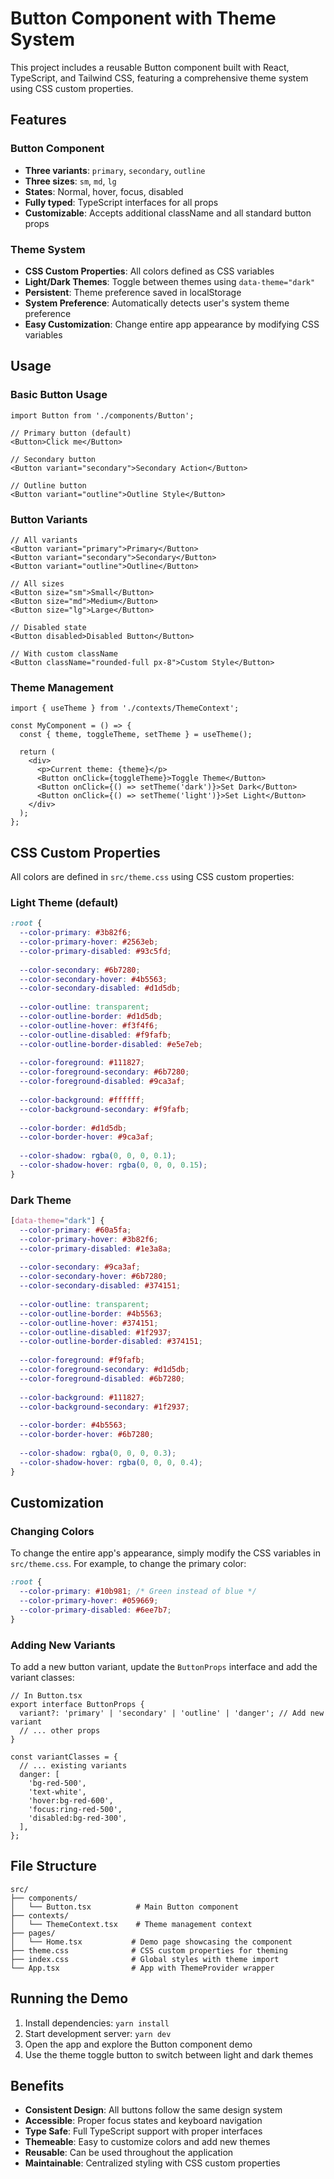 # Button Component with Theme System

This project includes a reusable Button component built with React, TypeScript, and Tailwind CSS, featuring a comprehensive theme system using CSS custom properties.

## Features

### Button Component
- **Three variants**: `primary`, `secondary`, `outline`
- **Three sizes**: `sm`, `md`, `lg`
- **States**: Normal, hover, focus, disabled
- **Fully typed**: TypeScript interfaces for all props
- **Customizable**: Accepts additional className and all standard button props

### Theme System
- **CSS Custom Properties**: All colors defined as CSS variables
- **Light/Dark Themes**: Toggle between themes using `data-theme="dark"`
- **Persistent**: Theme preference saved in localStorage
- **System Preference**: Automatically detects user's system theme preference
- **Easy Customization**: Change entire app appearance by modifying CSS variables

## Usage

### Basic Button Usage

```tsx
import Button from './components/Button';

// Primary button (default)
<Button>Click me</Button>

// Secondary button
<Button variant="secondary">Secondary Action</Button>

// Outline button
<Button variant="outline">Outline Style</Button>
```

### Button Variants

```tsx
// All variants
<Button variant="primary">Primary</Button>
<Button variant="secondary">Secondary</Button>
<Button variant="outline">Outline</Button>

// All sizes
<Button size="sm">Small</Button>
<Button size="md">Medium</Button>
<Button size="lg">Large</Button>

// Disabled state
<Button disabled>Disabled Button</Button>

// With custom className
<Button className="rounded-full px-8">Custom Style</Button>
```

### Theme Management

```tsx
import { useTheme } from './contexts/ThemeContext';

const MyComponent = () => {
  const { theme, toggleTheme, setTheme } = useTheme();

  return (
    <div>
      <p>Current theme: {theme}</p>
      <Button onClick={toggleTheme}>Toggle Theme</Button>
      <Button onClick={() => setTheme('dark')}>Set Dark</Button>
      <Button onClick={() => setTheme('light')}>Set Light</Button>
    </div>
  );
};
```

## CSS Custom Properties

All colors are defined in `src/theme.css` using CSS custom properties:

### Light Theme (default)
```css
:root {
  --color-primary: #3b82f6;
  --color-primary-hover: #2563eb;
  --color-primary-disabled: #93c5fd;
  
  --color-secondary: #6b7280;
  --color-secondary-hover: #4b5563;
  --color-secondary-disabled: #d1d5db;
  
  --color-outline: transparent;
  --color-outline-border: #d1d5db;
  --color-outline-hover: #f3f4f6;
  --color-outline-disabled: #f9fafb;
  --color-outline-border-disabled: #e5e7eb;
  
  --color-foreground: #111827;
  --color-foreground-secondary: #6b7280;
  --color-foreground-disabled: #9ca3af;
  
  --color-background: #ffffff;
  --color-background-secondary: #f9fafb;
  
  --color-border: #d1d5db;
  --color-border-hover: #9ca3af;
  
  --color-shadow: rgba(0, 0, 0, 0.1);
  --color-shadow-hover: rgba(0, 0, 0, 0.15);
}
```

### Dark Theme
```css
[data-theme="dark"] {
  --color-primary: #60a5fa;
  --color-primary-hover: #3b82f6;
  --color-primary-disabled: #1e3a8a;
  
  --color-secondary: #9ca3af;
  --color-secondary-hover: #6b7280;
  --color-secondary-disabled: #374151;
  
  --color-outline: transparent;
  --color-outline-border: #4b5563;
  --color-outline-hover: #374151;
  --color-outline-disabled: #1f2937;
  --color-outline-border-disabled: #374151;
  
  --color-foreground: #f9fafb;
  --color-foreground-secondary: #d1d5db;
  --color-foreground-disabled: #6b7280;
  
  --color-background: #111827;
  --color-background-secondary: #1f2937;
  
  --color-border: #4b5563;
  --color-border-hover: #6b7280;
  
  --color-shadow: rgba(0, 0, 0, 0.3);
  --color-shadow-hover: rgba(0, 0, 0, 0.4);
}
```

## Customization

### Changing Colors
To change the entire app's appearance, simply modify the CSS variables in `src/theme.css`. For example, to change the primary color:

```css
:root {
  --color-primary: #10b981; /* Green instead of blue */
  --color-primary-hover: #059669;
  --color-primary-disabled: #6ee7b7;
}
```

### Adding New Variants
To add a new button variant, update the `ButtonProps` interface and add the variant classes:

```tsx
// In Button.tsx
export interface ButtonProps {
  variant?: 'primary' | 'secondary' | 'outline' | 'danger'; // Add new variant
  // ... other props
}

const variantClasses = {
  // ... existing variants
  danger: [
    'bg-red-500',
    'text-white',
    'hover:bg-red-600',
    'focus:ring-red-500',
    'disabled:bg-red-300',
  ],
};
```

## File Structure

```
src/
├── components/
│   └── Button.tsx          # Main Button component
├── contexts/
│   └── ThemeContext.tsx    # Theme management context
├── pages/
│   └── Home.tsx           # Demo page showcasing the component
├── theme.css              # CSS custom properties for theming
├── index.css              # Global styles with theme import
└── App.tsx                # App with ThemeProvider wrapper
```

## Running the Demo

1. Install dependencies: `yarn install`
2. Start development server: `yarn dev`
3. Open the app and explore the Button component demo
4. Use the theme toggle button to switch between light and dark themes

## Benefits

- **Consistent Design**: All buttons follow the same design system
- **Accessible**: Proper focus states and keyboard navigation
- **Type Safe**: Full TypeScript support with proper interfaces
- **Themeable**: Easy to customize colors and add new themes
- **Reusable**: Can be used throughout the application
- **Maintainable**: Centralized styling with CSS custom properties 